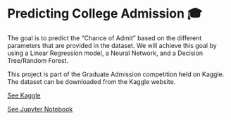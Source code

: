 # Predicting College Admission 🎓 

The goal is to predict the “Chance of Admit” based on the different parameters that are provided in the dataset.
We will achieve this goal by using a Linear Regression model, a Neural Network, and a Decision Tree/Random Forest.

This project is part of the Graduate Admission competition held on Kaggle. The dataset can be downloaded from the Kaggle website.

[See Kaggle](https://www.kaggle.com/mohansacharya/graduate-admissions)

[See Jupyter Notebook](https://github.com/inespancorbo/Projects/blob/master/Predicting%20College%20Admission/Notebook.ipynb)
